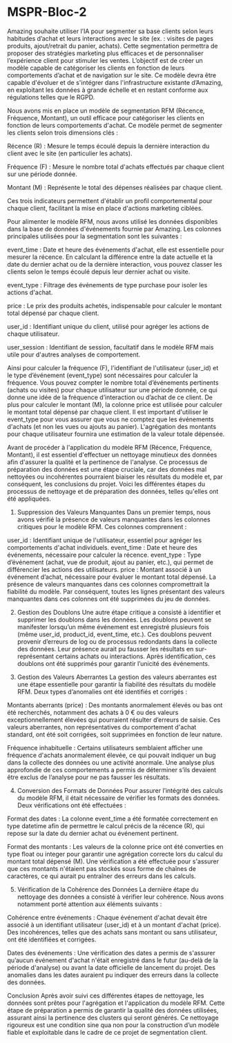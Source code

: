 # MSPR-Bloc-2

Amazing souhaite utiliser l’IA pour segmenter sa base clients selon leurs habitudes d’achat et leurs interactions avec le site (ex. : visites de pages produits, ajout/retrait du panier, achats). Cette segmentation permettra de proposer des stratégies marketing plus efficaces et de personnaliser l’expérience client pour stimuler les ventes.
L’objectif est de créer un modèle capable de catégoriser les clients en fonction de leurs comportements d’achat et de navigation sur le site. Ce modèle devra être capable d'évoluer et de s'intégrer dans l'infrastructure existante d’Amazing, en exploitant les données à grande échelle et en restant conforme aux régulations telles que le RGPD.

Nous avons mis en place un modèle de segmentation RFM (Récence, Fréquence, Montant), un outil efficace pour catégoriser les clients en fonction de leurs comportements d'achat. Ce modèle permet de segmenter les clients selon trois dimensions clés :

 Récence (R) : Mesure le temps écoulé depuis la dernière interaction du client avec le site (en particulier les achats).

 Fréquence (F) : Mesure le nombre total d'achats effectués par chaque client sur une période donnée.

 Montant (M) : Représente le total des dépenses réalisées par chaque client.

Ces trois indicateurs permettent d'établir un profil comportemental pour chaque client, facilitant la mise en place d'actions marketing ciblées.

Pour alimenter le modèle RFM, nous avons utilisé les données disponibles dans la base de données d'événements fournie par Amazing. Les colonnes principales utilisées pour la segmentation sont les suivantes :

event_time : Date et heure des événements d'achat, elle est essentielle pour mesurer la récence. En calculant la différence entre la date actuelle et la date du dernier achat ou de la dernière interaction, vous pouvez classer les clients selon le temps écoulé depuis leur dernier achat ou visite.

event_type : Filtrage des événements de type purchase pour isoler les actions d'achat.

price : Le prix des produits achetés, indispensable pour calculer le montant total dépensé par chaque client.

user_id : Identifiant unique du client, utilisé pour agréger les actions de chaque utilisateur.

user_session : Identifiant de session, facultatif dans le modèle RFM mais utile pour d'autres analyses de comportement.

Ainsi pour calculer la fréquence (F), l'identifiant de l'utilisateur (user_id) et le type d’événement (event_type) sont nécessaires pour calculer la fréquence. Vous pouvez compter le nombre total d’événements pertinents (achats ou visites) pour chaque utilisateur sur une période donnée, ce qui donne une idée de la fréquence d’interaction ou d’achat de ce client.
De plus pour calculer le montant (M), la colonne price est utilisée pour calculer le montant total dépensé par chaque client. Il est important d'utiliser le event_type pour vous assurer que vous ne comptez que les événements d'achats (et non les vues ou ajouts au panier). L'agrégation des montants pour chaque utilisateur fournira une estimation de la valeur totale dépensée.

Avant de procéder à l'application du modèle RFM (Récence, Fréquence, Montant), il est essentiel d'effectuer un nettoyage minutieux des données afin d'assurer la qualité et la pertinence de l'analyse. Ce processus de préparation des données est une étape cruciale, car des données mal nettoyées ou incohérentes pourraient biaiser les résultats du modèle et, par conséquent, les conclusions du projet. Voici les différentes étapes du processus de nettoyage et de préparation des données, telles qu'elles ont été appliquées.

1. Suppression des Valeurs Manquantes
Dans un premier temps, nous avons vérifié la présence de valeurs manquantes dans les colonnes critiques pour le modèle RFM. Ces colonnes comprennent :

user_id : Identifiant unique de l'utilisateur, essentiel pour agréger les comportements d'achat individuels.
event_time : Date et heure des événements, nécessaire pour calculer la récence.
event_type : Type d’événement (achat, vue de produit, ajout au panier, etc.), qui permet de différencier les actions des utilisateurs.
price : Montant associé à un événement d’achat, nécessaire pour évaluer le montant total dépensé.
La présence de valeurs manquantes dans ces colonnes compromettrait la fiabilité du modèle. Par conséquent, toutes les lignes présentant des valeurs manquantes dans ces colonnes ont été supprimées du jeu de données.

2. Gestion des Doublons
Une autre étape critique a consisté à identifier et supprimer les doublons dans les données. Les doublons peuvent se manifester lorsqu’un même événement est enregistré plusieurs fois (même user_id, product_id, event_time, etc.). Ces doublons peuvent provenir d’erreurs de log ou de processus redondants dans la collecte des données. Leur présence aurait pu fausser les résultats en sur-représentant certains achats ou interactions. Après identification, ces doublons ont été supprimés pour garantir l’unicité des événements.

3. Gestion des Valeurs Aberrantes
La gestion des valeurs aberrantes est une étape essentielle pour garantir la fiabilité des résultats du modèle RFM. Deux types d’anomalies ont été identifiés et corrigés :

Montants aberrants (price) : Des montants anormalement élevés ou bas ont été recherchés, notamment des achats à 0 € ou des valeurs exceptionnellement élevées qui pourraient résulter d’erreurs de saisie. Ces valeurs aberrantes, non représentatives du comportement d'achat standard, ont été soit corrigées, soit supprimées en fonction de leur nature.

Fréquence inhabituelle : Certains utilisateurs semblaient afficher une fréquence d'achats anormalement élevée, ce qui pouvait indiquer un bug dans la collecte des données ou une activité anormale. Une analyse plus approfondie de ces comportements a permis de déterminer s’ils devaient être exclus de l’analyse pour ne pas fausser les résultats.

4. Conversion des Formats de Données
Pour assurer l’intégrité des calculs du modèle RFM, il était nécessaire de vérifier les formats des données. Deux vérifications ont été effectuées :

Format des dates : La colonne event_time a été formatée correctement en type datetime afin de permettre le calcul précis de la récence (R), qui repose sur la date du dernier achat ou événement pertinent.

Format des montants : Les valeurs de la colonne price ont été converties en type float ou integer pour garantir une agrégation correcte lors du calcul du montant total dépensé (M). Une vérification a été effectuée pour s'assurer que ces montants n'étaient pas stockés sous forme de chaînes de caractères, ce qui aurait pu entraîner des erreurs dans les calculs.

5. Vérification de la Cohérence des Données
La dernière étape du nettoyage des données a consisté à vérifier leur cohérence. Nous avons notamment porté attention aux éléments suivants :

Cohérence entre événements : Chaque événement d'achat devait être associé à un identifiant utilisateur (user_id) et à un montant d'achat (price). Des incohérences, telles que des achats sans montant ou sans utilisateur, ont été identifiées et corrigées.

Dates des événements : Une vérification des dates a permis de s'assurer qu’aucun événement d'achat n'était enregistré dans le futur (au-delà de la période d'analyse) ou avant la date officielle de lancement du projet. Des anomalies dans les dates auraient pu indiquer des erreurs dans la collecte des données.

Conclusion
Après avoir suivi ces différentes étapes de nettoyage, les données sont prêtes pour l'agrégation et l'application du modèle RFM. Cette étape de préparation a permis de garantir la qualité des données utilisées, assurant ainsi la pertinence des clusters qui seront générés. Ce nettoyage rigoureux est une condition sine qua non pour la construction d’un modèle fiable et exploitable dans le cadre de ce projet de segmentation client.
